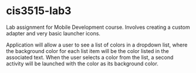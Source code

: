 # cis3515-lab3
Lab assignment for Mobile Development course. Involves creating a custom adapter and very basic launcher icons.

Application will allow a user to see a list of colors in a dropdown list, where the background color for each list item will be the color listed in the associated text. When the user selects a color from the list, a second activity will be launched with the color as its background color.
